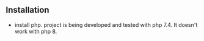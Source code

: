 ## Installation
- install php. project is being developed and tested with php 7.4. It doesn't work with php 8.
```
